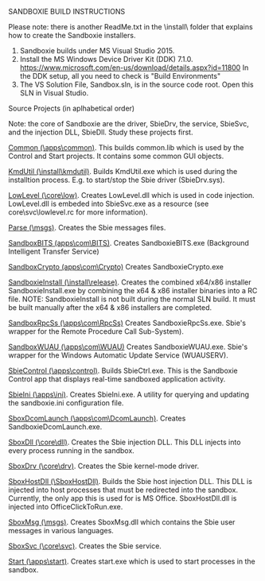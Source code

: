 
SANDBOXIE BUILD INSTRUCTIONS

Please note: there is another ReadMe.txt in the \install\ folder that explains how to create the Sandboxie installers.

1) Sandboxie builds under MS Visual Studio 2015.
2) Install the MS Windows Device Driver Kit (DDK) 7.1.0.
	https://www.microsoft.com/en-us/download/details.aspx?id=11800
	In the DDK setup, all you need to check is "Build Environments"
3) The VS Solution File, Sandbox.sln, is in the source code root. Open this SLN in Visual Studio.

Source Projects (in aplhabetical order)

Note: the core of Sandboxie are the driver, SbieDrv, the service, SbieSvc, and the injection DLL, SbieDll. Study these projects first.

[Common (\apps\common)](./apps/common). This builds common.lib which is used by the Control and Start projects. It contains some common GUI objects.

[KmdUtil (\install\kmdutil)](./install/kmdutil). Builds KmdUtil.exe which is used during the installtion process. E.g. to start/stop the Sbie driver (SbieDrv.sys).

[LowLevel (\core\low)](./core/low). Creates LowLevel.dll which is used in code injection. LowLevel.dll is embeded into SbieSvc.exe as a resource (see core\svc\lowlevel.rc for more information).

[Parse (\msgs)](./msgs). Creates the Sbie messages files.

[SandboxBITS (apps\com\BITS)](./apps/com/BITS). Creates SandboxieBITS.exe (Background  Intelligent Transfer Service)

[SandboxCrypto (apps\com\Crypto)](./apps/com/Crypto) Creates SandboxieCrypto.exe

[SandboxieInstall (\install\release)](./install/release). Creates the combined x64/x86 installer SandboxieInstall.exe by combining the x64 & x86 installer binaries into a RC file.
	NOTE: SandboxieInstall is not built during the normal SLN build. It must be built manually after the x64 & x86 installers are completed.

[SandboxRpcSs (\apps\com\RpcSs)](./apps/com/RpcSs) Creates SandboxieRpcSs.exe. Sbie's wrapper for the Remote Procedure Call Sub-System).

[SandboxWUAU (\apps\com\WUAU)](./apps/com/WUAU) Creates SandboxieWUAU.exe. Sbie's wrapper for the Windows Automatic Update Service (WUAUSERV).

[SbieControl (\apps\control)](./apps/control). Builds SbieCtrl.exe. This is the Sandboxie Control app that displays real-time sandboxed application activity.

[SbieIni (\apps\ini)](./apps/ini). Creates SbieIni.exe. A utility for querying and updating the sandboxie.ini configuration file.

[SboxDcomLaunch (\apps\com\DcomLaunch)](./apps/com/DcomLaunch). Creates SandboxieDcomLaunch.exe. 

[SboxDll (\core\dll)](./core/dll). Creates the Sbie injection DLL. This DLL injects into every process running in the sandbox.

[SboxDrv (\core\drv)](./core/drv). Creates the Sbie kernel-mode driver.

[SboxHostDll (\SboxHostDll)](./SboxHostDll). Builds the Sbie host injection DLL. This DLL is injected into host processes that must be redirected into the sandbox.
	Currently, the only app this is used for is MS Office. SboxHostDll.dll is injected into OfficeClickToRun.exe.

[SboxMsg (\msgs)](./msgs). Creates SboxMsg.dll which contains the Sbie user messages in various languages.

[SboxSvc (\core\svc)](./core/svc). Creates the Sbie service.

[Start (\apps\start)](./apps/start). Creates start.exe which is used to start processes in the sandbox.



